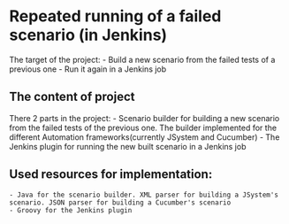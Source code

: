 # Repeated running of a failed scenario (in Jenkins)

The target of the project:
	- Build a new scenario from the failed tests of a previous one
	- Run it again in a Jenkins job

## The content of project

There 2 parts in the project:
	- Scenario builder for building a new scenario from the failed tests of the previous one. The builder implemented for the different Automation frameworks(currently JSystem and Cucumber)
	- The Jenkins plugin for running the new built scenario in a Jenkins job  

## Used resources for implementation:

	- Java for the scenario builder. XML parser for building a JSystem's scenario. JSON parser for building a Cucumber's scenario 
	- Groovy for the Jenkins plugin
